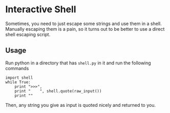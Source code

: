 Interactive Shell
=================

Sometimes, you need to just escape some strings and use them in a shell. Manually escaping them is a pain, so it turns out to be better to use a direct shell escaping script.

Usage
-----

Run python in a directory that has `shell.py` in it and run the following commands

```
import shell
while True:
	print ">>>",
	print "    ", shell.quote(raw_input())
	print ""

```

Then, any string you give as input is quoted nicely and returned to you.
